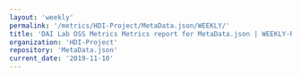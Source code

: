 ```yaml
---
layout: 'weekly'
permalink: '/metrics/HDI-Project/MetaData.json/WEEKLY/'
title: 'DAI Lab OSS Metrics Metrics report for MetaData.json | WEEKLY-REPORT-2019-11-10'
organization: 'HDI-Project'
repository: 'MetaData.json'
current_date: '2019-11-10'
---
```

